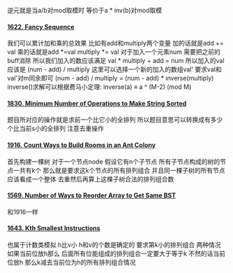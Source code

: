 逆元就是当a/b对mod取模时 等价于a * inv(b)对mod取模

#### [1622. Fancy Sequence](https://leetcode.cn/problems/fancy-sequence/)
我们可以累计加和乘的总效果 比如有add和multiply两个变量 
加的话就是add += val       乘的话就是add *=val   multiply *= val
对于加入一个元素num 需要把之前的buff消除 所以我们加入的数应该满足 val * multiply + add = num  所以加入的val应该是 (num - add) / multiply
这里可以选择一个新的加入的数组val' 要求val和val'对m同余即可
 (num - add) / multiply = (num - add) * inverse(multiply) 
 inverse()求解可以根据费马小定理: inverse(a) ≡ a ^ (M-2)  (mod M)

#### [1830. Minimum Number of Operations to Make String Sorted](https://leetcode.cn/problems/minimum-number-of-operations-to-make-string-sorted/)
题目所对应的操作就是求前一个比它小的全排列 所以题目意思可以转换成有多少个比当前s小的全排列 注意去重操作 

#### [1916. Count Ways to Build Rooms in an Ant Colony](https://leetcode.cn/problems/count-ways-to-build-rooms-in-an-ant-colony/)
首先构建一棵树 对于一个节点node 假设它有n个子节点 所有子节点构成的树的节点一共有k个 那么就是要求这k个节点的所有排列组合 并且同一棵子树的所有节点应该看成一个整体 去重然后再算上这棵子树合法的排列组合数

#### [1569. Number of Ways to Reorder Array to Get Same BST](https://leetcode.cn/problems/number-of-ways-to-reorder-array-to-get-same-bst/)
和1916一样

#### [1643. Kth Smallest Instructions](https://leetcode.cn/problems/kth-smallest-instructions/)
也属于计数类模拟 h比v小 h和v的个数是确定的 要求第k小的排列组合
两种情况 如果当前位放h那么 后面所有位能组成的排列组合一定要大于等于k 不然的话当前位放h 那么k减去当前位为h的所有排列组合情况
<!--stackedit_data:
eyJoaXN0b3J5IjpbMTg2MjgzNzkxMF19
-->